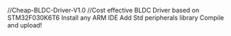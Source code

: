 //Cheap-BLDC-Driver-V1.0
//Cost effective BLDC Driver based on STM32F030K6T6
Install any ARM IDE
Add Std peripherals library
Compile and upload!
